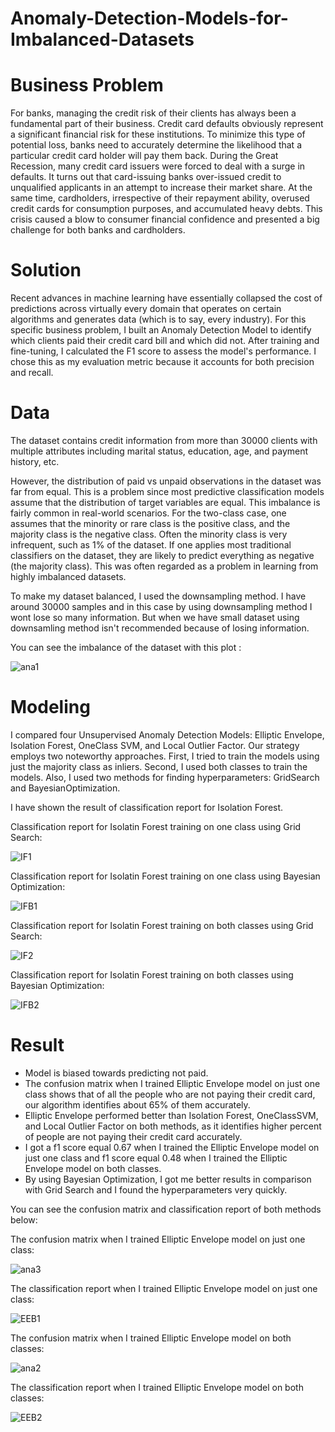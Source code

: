 # Anomaly-Detection-Models-for-Imbalanced-Datasets

# Business Problem

For banks, managing the credit risk of their clients has always been a fundamental part of their business. Credit card defaults obviously represent a significant financial risk for these institutions. To minimize this type of potential loss, banks need to accurately determine the likelihood that a particular credit card holder will pay them back. During the Great Recession, many credit card issuers were forced to deal with a surge in defaults. It turns out that card-issuing banks over-issued credit to unqualified applicants in an attempt to increase their market share. At the same time, cardholders, irrespective of their repayment ability, overused credit cards for consumption purposes, and accumulated heavy debts. This crisis caused a blow to consumer financial confidence and presented a big challenge for both banks and cardholders.

# Solution

Recent advances in machine learning have essentially collapsed the cost of predictions across virtually every domain that operates on certain algorithms and generates data (which is to say, every industry). For this specific business problem, I built an Anomaly Detection Model to identify which clients paid their credit card bill and which did not. After training and fine-tuning, I calculated the F1 score to assess the model's performance. I chose this as my evaluation metric because it accounts for both precision and recall.

# Data

The dataset contains credit information from more than 30000 clients with multiple attributes including marital status, education, age, and payment history, etc.

However, the distribution of paid vs unpaid observations in the dataset was far from equal. This is a problem since most predictive classification models assume that the distribution of target variables are equal. This imbalance is fairly common in real-world scenarios. For the two-class case, one assumes that the minority or rare class is the positive class, and the majority class is the negative class. Often the minority class is very infrequent, such as 1% of the dataset. If one applies most traditional classifiers on the dataset, they are likely to predict everything as negative (the majority class). This was often regarded as a problem in learning from highly imbalanced datasets.

To make my dataset balanced, I used the downsampling method. I have around 30000 samples and in this case by using downsampling method
I wont lose so many information. But when we have small dataset using downsamling method isn't recommended because of losing  information.



You can see the imbalance of the dataset with this plot :

![ana1](https://user-images.githubusercontent.com/33470542/81461380-47ce6380-9179-11ea-994e-3c7ecca1fc7a.png)


# Modeling

I compared four Unsupervised Anomaly Detection Models: Elliptic Envelope, Isolation Forest, OneClass SVM, and Local Outlier Factor. 
Our strategy employs two noteworthy approaches. First, I tried to train the models using just the majority class as inliers. Second, I used both classes to train the models.
Also, I used two methods for finding hyperparameters:  GridSearch and BayesianOptimization.

I have shown the result of classification report for Isolation Forest.

Classification report for Isolatin Forest training on one class using Grid Search: 

![IF1](https://user-images.githubusercontent.com/33470542/83418854-3b44d000-a3f2-11ea-95af-48b74e162701.png)

Classification report for Isolatin Forest training on one class using Bayesian Optimization:

![IFB1](https://user-images.githubusercontent.com/33470542/83418939-557eae00-a3f2-11ea-8bc9-d8ab1aec8c84.png)

Classification report for Isolatin Forest training on both classes using Grid Search:

![IF2](https://user-images.githubusercontent.com/33470542/83418983-63ccca00-a3f2-11ea-9a80-007d93fd2c11.png)

Classification report for Isolatin Forest training on both classes using Bayesian Optimization:

![IFB2](https://user-images.githubusercontent.com/33470542/83419044-72b37c80-a3f2-11ea-82ba-51bc833bae96.png)

# Result


- Model is biased towards predicting not paid.
- The confusion matrix when I trained Elliptic Envelope model on just one class shows that of all the people who are not paying their credit card, our algorithm identifies about 65% of them accurately. 
- Elliptic Envelope performed better than Isolation Forest, OneClassSVM, and Local Outlier Factor on both methods, as it identifies higher percent of people are not paying their credit card accurately.
- I got a f1 score  equal 0.67 when I trained the Elliptic Envelope model on just one class and f1 score equal 0.48 when I trained the Elliptic Envelope model on both classes.
- By using Bayesian Optimization, I got me better results in comparison with Grid Search and I found the hyperparameters very quickly.


You can see the confusion matrix and classification report of both methods below:


The confusion matrix when I trained Elliptic Envelope model on just one class:

![ana3](https://user-images.githubusercontent.com/33470542/81461401-78160200-9179-11ea-997b-4343036fb09b.png)

The classification report when I trained Elliptic Envelope model on just one class:

![EEB1](https://user-images.githubusercontent.com/33470542/83453091-dad08580-a427-11ea-9a60-fbbc86a0fc52.png)




The confusion matrix when I trained Elliptic Envelope model on both classes:

![ana2](https://user-images.githubusercontent.com/33470542/81461416-94b23a00-9179-11ea-95a0-607ab3aca2de.png)


The classification report when I trained Elliptic Envelope model on both classes:

![EEB2](https://user-images.githubusercontent.com/33470542/83453195-0eabab00-a428-11ea-903b-ad9d7a69f1b8.png)



